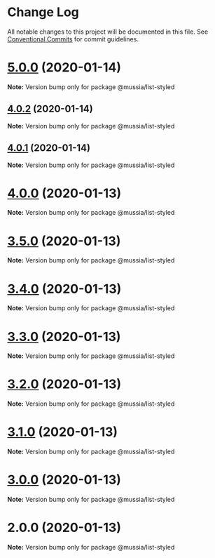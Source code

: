 # Change Log

All notable changes to this project will be documented in this file.
See [Conventional Commits](https://conventionalcommits.org) for commit guidelines.

# [5.0.0](https://github.com/yurikrupnik/mussia3/compare/@mussia/list-styled@4.0.2...@mussia/list-styled@5.0.0) (2020-01-14)

**Note:** Version bump only for package @mussia/list-styled





## [4.0.2](https://github.com/yurikrupnik/mussia3/compare/@mussia/list-styled@4.0.1...@mussia/list-styled@4.0.2) (2020-01-14)

**Note:** Version bump only for package @mussia/list-styled





## [4.0.1](https://github.com/yurikrupnik/mussia3/compare/@mussia/list-styled@4.0.0...@mussia/list-styled@4.0.1) (2020-01-14)

**Note:** Version bump only for package @mussia/list-styled





# [4.0.0](https://github.com/yurikrupnik/mussia3/compare/@mussia/list-styled@3.5.0...@mussia/list-styled@4.0.0) (2020-01-13)

**Note:** Version bump only for package @mussia/list-styled





# [3.5.0](https://github.com/yurikrupnik/mussia3/compare/@mussia/list-styled@3.4.0...@mussia/list-styled@3.5.0) (2020-01-13)

**Note:** Version bump only for package @mussia/list-styled





# [3.4.0](https://github.com/yurikrupnik/mussia3/compare/@mussia/list-styled@3.3.0...@mussia/list-styled@3.4.0) (2020-01-13)

**Note:** Version bump only for package @mussia/list-styled





# [3.3.0](https://github.com/yurikrupnik/mussia3/compare/@mussia/list-styled@3.2.0...@mussia/list-styled@3.3.0) (2020-01-13)

**Note:** Version bump only for package @mussia/list-styled





# [3.2.0](https://github.com/yurikrupnik/mussia3/compare/@mussia/list-styled@3.1.0...@mussia/list-styled@3.2.0) (2020-01-13)

**Note:** Version bump only for package @mussia/list-styled





# [3.1.0](https://github.com/yurikrupnik/mussia3/compare/@mussia/list-styled@3.0.0...@mussia/list-styled@3.1.0) (2020-01-13)

**Note:** Version bump only for package @mussia/list-styled





# [3.0.0](https://github.com/yurikrupnik/mussia3/compare/@mussia/list-styled@2.0.0...@mussia/list-styled@3.0.0) (2020-01-13)

**Note:** Version bump only for package @mussia/list-styled





# 2.0.0 (2020-01-13)

**Note:** Version bump only for package @mussia/list-styled
